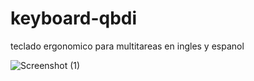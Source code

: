 # keyboard-qbdi
teclado ergonomico para multitareas en ingles y espanol

![Screenshot (1)](https://github.com/rodolfo-valtierra/keyboard-qbdi/assets/59891152/f7366ac5-8bd2-497b-967d-844c4af318f9)
